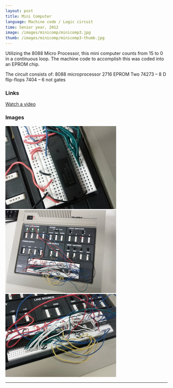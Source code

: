 ```yaml
---
layout: post
title: Mini Computer
language: Machine code / Logic circuit
time: Senior year, 2012
image: /images/minicomp/minicomp3.jpg
thumb: /images/minicomp/minicomp3-thumb.jpg
---
```


Utilizing the 8088 Micro Processor, this mini computer counts from 15 to 0 in a continuous loop.  The machine code to accomplish this was coded into an EPROM chip.

The circuit consists of:
8088 microprocessor
2716 EPROM
Two 74273 – 8 D flip-flops
7404 – 6 not gates

<h3>Links</h3>

<a href="http://www.youtube.com/watch?v=SGdiw2IoDy0" target="_blank">Watch a video</a>

<h3>Images</h3>
<a href="/images/minicomp/minicomp1.jpg" target="_blank"><img src="/images/minicomp/minicomp1-thumb.jpg" alt="Minicomp"></a>
<a href="/images/minicomp/minicomp2.jpg" target="_blank"><img src="/images/minicomp/minicomp2-thumb.jpg" alt="Minicomp"></a>
<a href="/images/minicomp/minicomp3.jpg" target="_blank"><img src="/images/minicomp/minicomp3-thumb.jpg" alt="Minicomp"></a>

-----